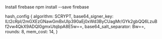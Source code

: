 Install firebase 
npm install --save firebase

hash_config {
  algorithm: SCRYPT,
  base64_signer_key: ILt2cRpl/2mGXEzGNawGmBxUIp390aEj0xWd3ByCUagMr/GYk2gbQQ6LzuBf2vw4QkX9ADQI0gmxUtqbpA8E5w==,
  base64_salt_separator: Bw==,
  rounds: 8,
  mem_cost: 14,
}